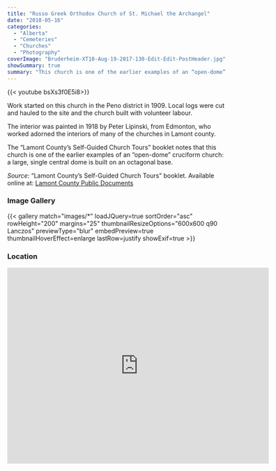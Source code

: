 ```yaml
---
title: "Russo Greek Orthodox Church of St. Michael the Archangel"
date: "2018-05-16"
categories: 
  - "Alberta"
  - "Cemeteries"
  - "Churches"
  - "Photography"
coverImage: "Bruderheim-XT10-Aug-19-2017-130-Edit-Edit-PostHeader.jpg"
showSummary: true
summary: "This church is one of the earlier examples of an “open-dome” cruciform church: a large, single central dome is built on an octagonal base"
---
```


{{< youtube bsXs3f0E5i8>}}

Work started on this church in the Peno district in 1909. Local logs were cut and hauled to the site and the church built with volunteer labour.

The interior was painted in 1918 by Peter Lipinski, from Edmonton, who worked adorned the interiors of many of the churches in Lamont county.

The “Lamont County’s Self-Guided Church Tours” booklet notes that this church is one of the earlier examples of an “open-dome” cruciform church: a large, single central dome is built on an octagonal base.

_Source_: “Lamont County’s Self-Guided Church Tours” booklet. Available online at: [Lamont County Public Documents](https://lamontcounty.civicweb.net/filepro/documents/?preview=18486)

### Image Gallery

{{< gallery match="images/*" loadJQuery=true sortOrder="asc" rowHeight="200" margins="25" thumbnailResizeOptions="600x600 q90 Lanczos" previewType="blur" embedPreview=true thumbnailHoverEffect=enlarge lastRow=justify showExif=true >}}

### Location

<iframe style="border: 0;" src="https://www.google.com/maps/embed?pb=!1m18!1m12!1m3!1d3827.668336665181!2d-112.68025768367363!3d53.916825739526665!2m3!1f0!2f0!3f0!3m2!1i1024!2i768!4f13.1!3m3!1m2!1s0x0%3A0x0!2zNTPCsDU1JzAwLjYiTiAxMTLCsDQwJzQxLjEiVw!5e1!3m2!1sen!2sca!4v1523154830025" width="600" height="450" frameborder="0" allowfullscreen="allowfullscreen"></iframe>
